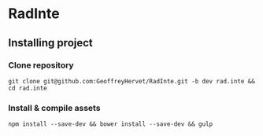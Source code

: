 # RadInte

## Installing project

### Clone repository

`git clone git@github.com:GeoffreyHervet/RadInte.git -b dev rad.inte && cd rad.inte`

### Install & compile assets

`npm install --save-dev && bower install --save-dev && gulp`
